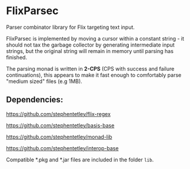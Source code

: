 # FlixParsec

Parser combinator library for Flix targeting text input.

FlixParsec is implemented by moving a cursor within a constant string - it 
should not tax the garbage collector by generating intermediate input strings, 
but the original string will remain in memory until parsing has finished. 

The parsing monad is written in __2-CPS__ (CPS with success and failure 
continuations), this appears to make it fast enough to comfortably parse 
"medium sized" files (e.g 1MB).


## Dependencies: 

https://github.com/stephentetley/flix-regex

https://github.com/stephentetley/basis-base

https://github.com/stephentetley/monad-lib

https://github.com/stephentetley/interop-base


Compatible *.pkg and *.jar files are included in the folder `lib`.
